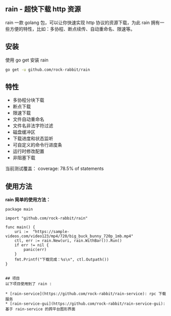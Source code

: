 ## rain - 超快下载 http 资源

rain 一款 golang 包，可以让你快速实现 http 协议的资源下载，为此 rain 拥有一些方便的特性，比如：多协程、断点续传、自动重命名、限速等。


## 安装

使用 go get 安装 rain

``` sh
go get -u github.com/rock-rabbit/rain
```
 
## 特性

- 多协程分块下载
- 断点下载
- 限速下载
- 文件自动重命名
- 文件名非法字符过滤
- 磁盘缓冲区
- 下载进度和状态监听
- 可自定义的命令行进度条
- 运行时修改配置
- 非阻塞下载

当前测试覆盖： coverage: 78.5% of statements

## 使用方法

**rain 简单的使用方法：**

``` golang
package main

import "github.com/rock-rabbit/rain"

func main() {
	uri :=  "https://sample-videos.com/video123/mp4/720/big_buck_bunny_720p_1mb.mp4"
	ctl, err := rain.New(uri, rain.WithBar()).Run()
	if err != nil {
		panic(err)
	}
	fmt.Printf("下载完成：%s\n", ctl.Outpath())
}


## 项目
以下项目使用到了 rain :

* [rain-service](https://github.com/rock-rabbit/rain-service): rpc 下载服务
* [rain-service-gui](https://github.com/rock-rabbit/rain-service-gui): 基于 rain-service 的跨平台图形界面


